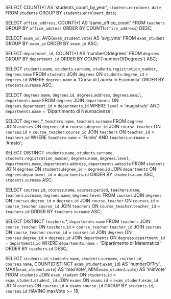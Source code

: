 <!-- GROUP BY -->

<!-- 1. Contare quanti iscritti ci sono stati ogni anno -->

SELECT COUNT(*) AS 'students_count_by_year', `students`.`enrolment_date` 
FROM `students` 
GROUP BY `students`.`enrolment_date`;

<!-- 2. Contare gli insegnanti che hanno l'ufficio nello stesso edificio -->

SELECT `office_address`, COUNT(*) AS 'same_office_count' 
FROM `teachers` 
GROUP BY `office_address` 
ORDER BY COUNT(`office_address`) DESC;

<!-- 3. Calcolare la media dei voti di ogni appello d'esame -->

SELECT `exam_id`, AVG(`exam_student`.`vote`) AS 'avg_vote' 
FROM `exam_student` 
GROUP BY `exam_id` 
ORDER BY `exam_id` ASC;

<!-- 4. Contare quanti corsi di laurea ci sono per ogni dipartimento -->

SELECT `department_id`, COUNT(*) AS 'numberOfdegrees'
FROM `degrees`
GROUP BY `department_id`
ORDER BY COUNT('numberOfDegrees') ASC;



<!-- JOINS -->

<!-- 1. Selezionare tutti gli studenti iscritti al Corso di Laurea in Economia -->

SELECT `students`.`name`, `students`.`surname`, `students`.`registration_number`, `degrees`.`name`
FROM `students`
JOIN `degrees` ON `students`.`degree_id` = `degrees`.`id`
WHERE `degrees`.`name` = 'Corso di Laurea in Economia'
ORDER BY `students`.`surname` ASC;

<!-- 2. Selezionare tutti i Corsi di Laurea Magistrale del Dipartimento di Neuroscienzeo -->

SELECT `degrees`.`name`, `degrees`.`id`, `degrees`.`address`, `degrees`.`email`, `departments`.`name`
FROM `degrees`
JOIN `departments` ON `degrees`.`department_id` = `departments`.`id`
WHERE `level` = 'magistrale' 
AND `departments`.`name` = 'Dipartimento di Neuroscienze';

<!-- 3. Selezionare tutti i corsi in cui insegna Fulvio Amato (id=44) -->

SELECT `degrees`.*, `teachers`.`name`, `teachers`.`surname`
FROM `degrees`     
JOIN `courses` ON `degrees`.`id` = `courses`.`degree_id`
JOIN `course_teacher` ON `courses`.`id` = `course_teacher`.`course_id`
JOIN `teachers` ON `teacher_id` = `teachers`.`id`
WHERE `teachers`.`name` = 'Fulvio'
AND `teachers`.`surname` = 'Amato';

<!-- 4. Selezionare tutti gli studenti con i dati relativi al corso di laurea a cui sono iscritti e il relativo dipartimento, in ordine alfabetico per cognome e nome -->

SELECT DISTINCT `students`.`name`, `students`.`surname`, `students`.`registration_number`, `degrees`.`name`, `degrees`.`level`, `departments`.`name`, `departments`.`address`, `departments`.`website`
FROM `students` 
JOIN `degrees` ON `students`.`degree_id` = `degrees`.`id`
JOIN `departments` ON `degrees`.`department_id` = `departments`.`id`
ORDER BY `students`.`name` ASC, `students`.`surname` ASC;

<!-- 5. Selezionare tutti i corsi di laurea con i relativi corsi e insegnanti -->

SELECT `courses`.`id`, `courses`.`name`, `courses`.`period`, `teachers`.`name`, `teachers`.`surname`, `degrees`.`name`, `degrees`.`level`
FROM `courses`
JOIN `degrees` ON `courses`.`degree_id` = `degrees`.`id`
JOIN `course_teacher` ON `courses`.`id` = `course_teacher`.`course_id`
JOIN `teachers` ON `course_teacher`.`teacher_id` = `teachers`.`id`
ORDER BY `teachers`.`surname` ASC;

<!-- 6. Selezionare tutti i docenti che insegnano nel Dipartimento di Matematica (54)) -->

SELECT DISTINCT `teachers`.*, `departments`.`name`
FROM `teachers`
JOIN `course_teacher` ON `teachers`.`id` = `course_teacher`.`teacher_id`
JOIN `courses` ON `course_teacher`.`course_id` = `courses`.`id`
JOIN `degrees` ON `courses`.`degree_id` = `degrees`.`id`
JOIN `departments` ON `degrees`.`department_id` = `departments`.`id`
WHERE `departments`.`name` = 'Dipartimento di Matematica'
ORDER BY `teachers`.`id` DESC;


<!-- 7. BONUS: Selezionare per ogni studente il numero di tentativi sostenuti per ogni esame, stampando anche il voto massimo. Successivamente, filtrare i tentativi con voto minimo 18. -->

SELECT 
`students`.`id`, `students`.`name`, `students`.`surname`, `courses`.`id`, `courses`.`name`, COUNT(DISTINCT `exam_student`.`exam_id`) AS 'numberOfTry', MAX(`exam_student`.`vote`) AS 'maxVote', MIN(`exam_student`.`vote`) AS 'minVote'
FROM `students`
JOIN `exam_student` ON `students`.`id` = `exam_student`.`student_id`
JOIN `exams` ON `exams`.`id` = `exam_student`.`exam_id`
JOIN `courses` ON `courses`.`id` = `exams`.`course_id`
GROUP BY `students`.`id`, 
`courses`.`id`
HAVING maxVote >= 18;